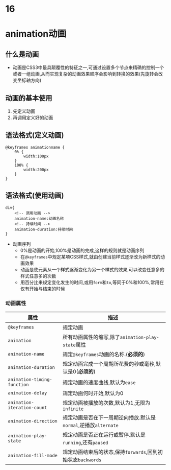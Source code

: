 # 16
# animation动画
## 什么是动画
+ 动画是CSS3中最具颠覆性的特征之一,可通过设置多个节点来精确的控制一个或者一组动画,从而实现复杂的动画效果顺序会影响到转换的效果(先旋转会改变坐标轴方向)
## 动画的基本使用
1. 先定义动画
2. 再调用定义好的动画
## 语法格式(定义动画)
    @keyframes animationname {
        0% {
            width:100px
        }
        100% {
            width:200px
        }
    }
## 语法格式(使用动画)
    div{
        <!-- 调用动画 -->
        animation-name:动画名称
        <!-- 持续时间 -->
        animation-duration:持续时间
    }
+ 动画序列
    + 0%是动画的开始,100%是动画的完成,这样的规则就是动画序列
    + 在`@keyframes`中规定某项CSS样式,就由创建当前样式逐渐改为新样式的动画效果
    + 动画是使元素从一个样式逐渐变化为另一个样式的效果,可以改变任意多的样式任意多的次数
    + 用百分比来规定变化发生的时间,或用`form`和`to`,等同于0%和100%,常用在仅有开始与结束的时候

### 动画属性
|属性|描述|
|-|-|
|`@keyframes`|规定动画|
|`animation`|所有动画属性的缩写,除了`animation-play-state`属性|
|`animation-name`|规定`@keyframes`动画的名称.(**必须的**)|
|`animation-duration`|规定动画完成一个周期所花费的秒或毫秒,默认是0(**必须的**)|
|`animation-timing-function`|规定动画的速度曲线,默认为`ease`|
|`animation-delay`|规定动画何时开始,默认为0|
|`animation-iteration-count`|规定动画被播放的次数,默认为1,无限为`infinite`|
|`animation-direction`|规定动画是否在下一周期逆向播放.默认是`normal`,逆播放`alternate`|
|`animation-play-state`|规定动画是否正在运行或暂停.默认是`running`,还有`paused`|
|`animation-fill-mode`|规定动画结束后的状态,保持`forwards`,回到初始状态`backwords`|